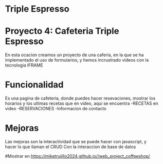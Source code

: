 # Triple Espresso

# Proyecto 4: Cafeteria Triple Espresso

En esta ocacion creamos un proyecto de una caferia, en la que se ha implementado el uso de formularios, y hemos incrustrado videos con la tecnologia IFRAME

# Funcionalidad

Es una pagina de cafeteria, donde puedes hacer resevaciones, mostrar los horarios y los ultimas recetas que en video, aqui se encuentra
-RECETAS en video
-RESERVACIONES
-Informacion de contacto

# Mejoras

Las mejoras son la interactividad que se puede hacer con javascript, y hacer lo que llaman el CRUD Con la interaccion de base de datos

#Mostrar en
https://miketrujillo2024.github.io//web_project_coffeeshop/
